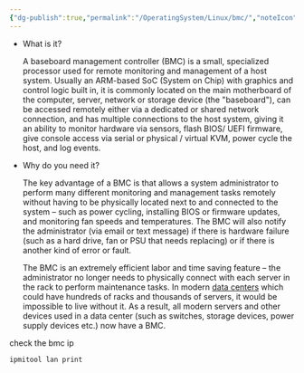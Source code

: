 ```yaml
---
{"dg-publish":true,"permalink":"/OperatingSystem/Linux/bmc/","noteIcon":"","created":"","updated":""}
---
```


- What is it?
    
    A baseboard management controller (BMC) is a small, specialized processor used for remote monitoring and management of a host system. Usually an ARM-based SoC (System on Chip) with graphics and control logic built in, it is commonly located on the main motherboard of the computer, server, network or storage device (the "baseboard"), can be accessed remotely either via a dedicated or shared network connection, and has multiple connections to the host system, giving it an ability to monitor hardware via sensors, flash BIOS/ UEFI firmware, give console access via serial or physical / virtual KVM, power cycle the host, and log events.
    
- Why do you need it?
    
    The key advantage of a BMC is that allows a system administrator to perform many different monitoring and management tasks remotely without having to be physically located next to and connected to the system – such as power cycling, installing BIOS or firmware updates, and monitoring fan speeds and temperatures. The BMC will also notify the administrator (via email or text message) if there is hardware failure (such as a hard drive, fan or PSU that needs replacing) or if there is another kind of error or fault. 
    
      
    
    The BMC is an extremely efficient labor and time saving feature – the administrator no longer needs to physically connect with each server in the rack to perform maintenance tasks. In modern [data centers](https://www.gigabyte.com/Glossary/data-center) which could have hundreds of racks and thousands of servers, it would be impossible to live without it. As a result, all modern servers and other devices used in a data center (such as switches, storage devices, power supply devices etc.) now have a BMC.

check the bmc ip
```bash
ipmitool lan print
```